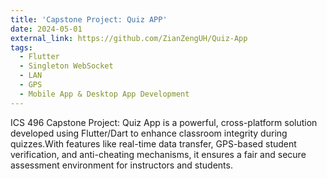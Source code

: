 ```yaml
---
title: 'Capstone Project: Quiz APP'
date: 2024-05-01
external_link: https://github.com/ZianZengUH/Quiz-App
tags:
  - Flutter
  - Singleton WebSocket
  - LAN
  - GPS
  - Mobile App & Desktop App Development 
---
```

ICS 496 Capstone Project: Quiz App is a powerful, cross-platform solution developed using Flutter/Dart to enhance classroom integrity during quizzes.With features like real-time data transfer, GPS-based student verification, and anti-cheating mechanisms, it ensures a fair and secure assessment environment for instructors and students.

<!--more-->

